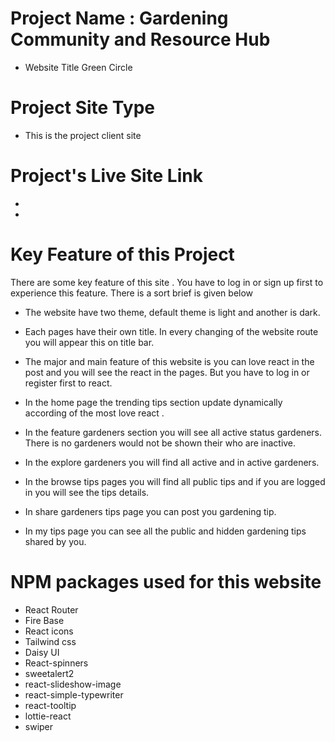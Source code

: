 # Project Name : Gardening Community and Resource Hub 

- Website Title Green Circle

# Project Site Type

- This is the project client site

# Project's Live Site Link

- 
- 

# Key Feature of this Project

There are some key feature of this site . You have to log in or sign up first to experience this feature. There is a sort brief is given below

- The website have two theme, default theme is light and another is dark.

- Each pages have their own title. In every changing of the website route you will appear this on title bar.

- The major and main feature of this website is you can love react in the post and you will see the react in the pages. But you have to log in or register first to react.

- In the home page the trending tips section update dynamically according of the most love react .

- In the feature gardeners section you will see all active status gardeners. There is no gardeners would not be shown their who are inactive.

- In the explore gardeners you will find all active and in active gardeners.

- In the browse tips pages you will find all public tips and if you are logged in you will see the tips details.

- In share gardeners tips page you can post you gardening tip.

- In my tips page you can see all the public and hidden gardening tips shared by you.


# NPM packages used for this website

- React Router
- Fire Base
- React icons
- Tailwind css
- Daisy UI
- React-spinners
- sweetalert2
- react-slideshow-image
- react-simple-typewriter
- react-tooltip
- lottie-react
- swiper
